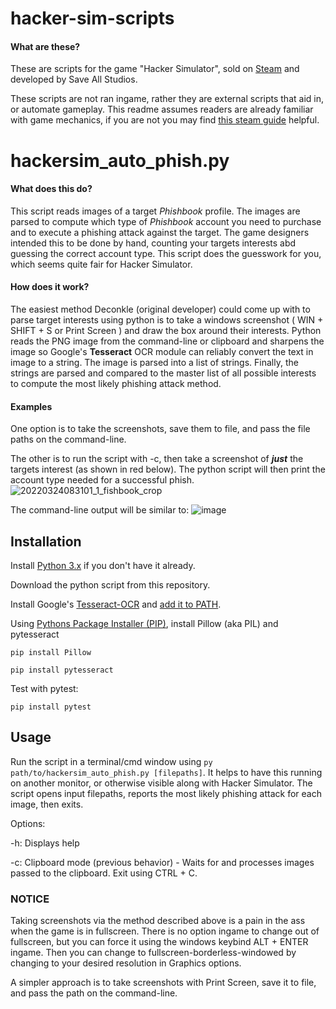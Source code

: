 # hacker-sim-scripts

#### What are these?

These are scripts for the game "Hacker Simulator", sold on [Steam](https://store.steampowered.com/app/1754840/Hacker_Simulator/) and developed by Save All Studios.

These scripts are not ran ingame, rather they are external scripts that aid in, or automate gameplay. This readme assumes readers are already familiar with game mechanics, if you are not you may find [this steam guide](https://steamcommunity.com/sharedfiles/filedetails/?id=2645422003) helpful.

# hackersim_auto_phish.py
#### What does this do?

This script reads images of a target _Phishbook_ profile. The images are parsed to compute which type of _Phishbook_ account you need to purchase and to execute a phishing attack against the target. The game designers intended this to be done by hand, counting your targets interests abd guessing the correct account type. This script does the guesswork for you, which seems quite fair for Hacker Simulator.

#### How does it work?
The easiest method Deconkle (original developer) could come up with to parse target interests using python is to take a windows screenshot ( WIN + SHIFT + S or Print Screen ) and draw the box around their interests. Python reads the PNG image from the command-line or clipboard and sharpens the image so Google's **Tesseract** OCR module can reliably convert the text in image to a string. The image is parsed into a list of strings. Finally, the strings are parsed and compared to the master list of all possible interests to compute the most likely phishing attack method.

#### Examples
One option is to take the screenshots, save them to file, and pass the file paths on the command-line.

The other is to run the script with -c, then take a screenshot of ***just*** the targets interest (as shown in red below). The python script will then print the account type needed for a successful phish. 
![20220324083101_1_fishbook_crop](https://user-images.githubusercontent.com/24526230/160257747-3cf6f54c-554e-4de1-8e99-daaced3c19c8.jpg)

The command-line output will be similar to:
![image](https://user-images.githubusercontent.com/24526230/160290217-7341cbe1-2938-4ed2-b480-e1049ad55b0d.png)

## Installation

Install [Python 3.x](https://www.python.org/downloads/) if you don't have it already.

Download the python script from this repository.

Install Google's [Tesseract-OCR](https://github.com/tesseract-ocr/tesseract#installing-tesseract) and [add it to PATH](https://docs.microsoft.com/en-us/previous-versions/office/developer/sharepoint-2010/ee537574(v=office.14)).

Using [Pythons Package Installer (PIP)](https://pip.pypa.io/en/stable/getting-started/), install Pillow (aka PIL) and pytesseract

``pip install Pillow``

``pip install pytesseract`` 

Test with pytest:

``pip install pytest``

## Usage
Run the script in a terminal/cmd window using ``py path/to/hackersim_auto_phish.py [filepaths]``. It helps to have this running on another monitor, or otherwise visible along with Hacker Simulator. The script opens input filepaths, reports the most likely phishing attack for each image, then exits.

Options:

-h: Displays help

-c: Clipboard mode (previous behavior) - Waits for and processes images passed to the clipboard. Exit using CTRL + C.

### NOTICE
Taking screenshots via the method described above is a pain in the ass when the game is in fullscreen. There is no option ingame to change out of fullscreen, but you can force it using the windows keybind ALT + ENTER ingame. Then you can change to fullscreen-borderless-windowed by changing to your desired resolution in Graphics options.

A simpler approach is to take screenshots with Print Screen, save it to file, and pass the path on the command-line.
